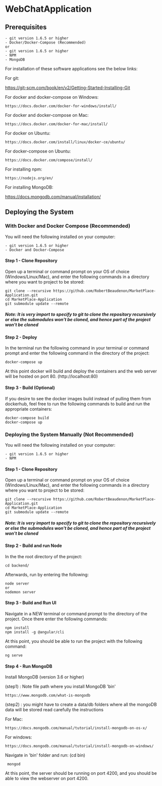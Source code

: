 # WebChatApplication

<h2>Prerequisites</h2>
    
    - git version 1.6.5 or higher
    - Docker/Docker-Compose (Recommended)
    or
    - git version 1.6.5 or higher
    - NPM
    - MongoDB
    
For installation of these software applications see the below links:

For git:

https://git-scm.com/book/en/v2/Getting-Started-Installing-Git

For docker and docker-compose on Windows:

    https://docs.docker.com/docker-for-windows/install/

For docker and docker-compose on Mac:

    https://docs.docker.com/docker-for-mac/install/

For docker on Ubuntu:

    https://docs.docker.com/install/linux/docker-ce/ubuntu/

For docker-compose on Ubuntu:

    https://docs.docker.com/compose/install/

For installing npm:

    https://nodejs.org/en/

For installing MongoDB:

https://docs.mongodb.com/manual/installation/

<h2>Deploying the System</h2>

<h3>With Docker and Docker Compose (Recommended)</h3>

You will need the following installed on your computer:

    - git version 1.6.5 or higher
    - Docker and Docker-Compose

<h4>Step 1 - Clone Repository</h4>

Open up a terminal or command prompt on your OS of choice (Windows/Linux/Mac), and
enter the following commands in a directory where you want to project to be stored:

    git clone --recursive https://github.com/RobertBeaudenon/MarketPlace-Application.git
    cd MarketPlace-Application
    git submodule update --remote

<h5>Note: It is very import to specify to git to clone the repository recursively 
or else the submodules won't be cloned, and hence part of the project won't be cloned</h5>

<h4>Step 2 - Deploy</h4>

In the terminal run the following command in your terminal or command prompt and
enter the following command in the directory of the project:

    docker-compose up

At this point docker will build and deploy the containers and the web server will be hosted
on port 80. (http://localhost:80)

<h4>Step 3 - Build (Optional)</h4>

If you desire to see the docker images build instead of pulling them from dockerhub,
feel free to run the following commands to build and run the appropriate containers:

    docker-compose build
    docker-compose up

<h3>Deploying the System Manually (Not Recommended)</h3>

You will need the following installed on your computer:

    - git version 1.6.5 or higher
    - NPM

<h4>Step 1 - Clone Repository</h4>

Open up a terminal or command prompt on your OS of choice (Windows/Linux/Mac), and
enter the following commands in a directory where you want to project to be stored:

    git clone --recursive https://github.com/RobertBeaudenon/MarketPlace-Application.git
    cd MarketPlace-Application
    git submodule update --remote

<h5>Note: It is very import to specify to git to clone the repository recursively 
or else the submodules won't be cloned, and hence part of the project won't be cloned</h5>

<h4>Step 2 - Build and run Node</h4>

In the the root directory of the project:

    cd backend/

Afterwards, run by entering the following:

    node server
    or
    nodemon server

<h4>Step 3 - Build and Run UI</h4>

Navigate in a NEW terminal or command prompt to the directory of the project. Once there enter the following commands:

    npm install
    npm install -g @angular/cli

At this point, you should be able to run the project with the following command:

    ng serve

<h4>Step 4 - Run MongoDB</h4>

Install MongoDB (version 3.6 or higher)

(step1) : Note file path where you install MongoDB 'bin'

    https://www.mongodb.com/what-is-mongodb

(step2) : you might have to create a data/db folders where all the mongoDB data will be stored read carefully the instructions

For Mac:

    https://docs.mongodb.com/manual/tutorial/install-mongodb-on-os-x/

For windows:

    https://docs.mongodb.com/manual/tutorial/install-mongodb-on-windows/

Navigate in 'bin' folder and run: (cd bin)

     mongod

At this point, the server should be running on port 4200, and
you should be able to view the webserver on port 4200.
